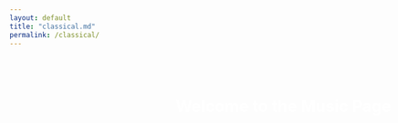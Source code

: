 ```yaml
---
layout: default
title: "classical.md"
permalink: /classical/
---
```


<div style="
  background-image: url('/assets/images/upscaled_music_portrait_4000x5333.jpeg');
  background-size: cover;
  background-position: center;
  background-repeat: no-repeat;
  width: 100vw;
  height: 100vh;
  margin: 0;
  padding: 2rem; /* add some padding from the top */
  box-sizing: border-box;
  display: flex;
  flex-direction: column;
  justify-content: flex-start; /* pushes content to the top */
  align-items: center;
  color: white;
  text-align: center;
">
  <h1>Welcome to the Music Page</h1>
</div>

